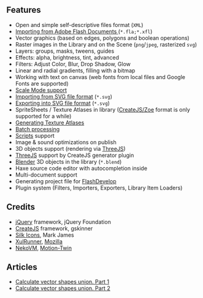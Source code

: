 ## Features

* Open and simple self-descriptive files format (`XML`)
* [Importing from Adobe Flash Documents ](/docs/flash/) (`*.fla;*.xfl`)
* Vector graphics (based on edges, polygons and boolean operations)
* Raster images in the Library and on the Scene (`png`/`jpeg`, rasterized `svg`)
* Layers: groups, masks, tweens, guides
* Effects: alpha, brightness, tint, advanced
* Filters: Adjust Color, Blur, Drop Shadow, Glow
* Linear and radial gradients, filling with a bitmap
* Working with text on canvas (web fonts from local files and Google Fonts are supported)
* [Scale Mode support](/docs/scaleMode/)
* [Importing from SVG file format](/docs/svg/) (`*.svg`)
* [Exporting into SVG file format](/docs/svg/) (`*.svg`)
* SpriteSheets / Texture Atlases in library ([CreateJS/Zoe](http://www.createjs.com/zoe) format is only supported for a while)
* [Generating Texture Atlases](/docs/generate_texture_atlases/)
* [Batch processing](/docs/command_line/)
* [Scripts](/docs/scripts/) support
* Image & sound optimizations on publish
* 3D objects support (rendering via [ThreeJS](http://threejs.org/))
* [ThreeJS](http://threejs.org/) support by CreateJS generator plugin
* [Blender](http://blender.org/) 3D objects in the library (`*.blend`)
* Haxe source code editor with autocompletion inside
* Multi-document support
* Generating project file for [FlashDevelop](http://www.flashdevelop.org/)
* Plugin system (Filters, Importers, Exporters, Library Item Loaders)


## Credits
* [jQuery](http://jquery.com/) framework, jQuery Foundation
* [CreateJS](http://www.createjs.com/) framework, gskinner
* [Silk Icons](http://www.famfamfam.com/lab/icons/silk/), Mark James
* [XulRunner](https://developer.mozilla.org/en-US/docs/Mozilla/Projects/XULRunner), [Mozilla](https://www.mozilla.org/)
* [NekoVM](http://nekovm.org/), [Motion-Twin](http://www.motion-twin.com/)


## Articles
* [Calculate vector shapes union. Part 1](/docs/articles/combine_shapes_1/)
* [Calculate vector shapes union. Part 2](/docs/articles/combine_shapes_2/)
